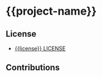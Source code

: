 # {{project-name}}

## License

* [{{license}} LICENSE](LICENSE)

## Contributions

[CONTRIBUTING notes]: CONTRIBUTING.md
